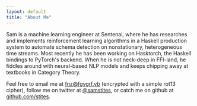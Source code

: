```yaml
---
layout: default
title: "About Me"
---
```


Sam is a machine learning engineer at Sentenai, where he has researches
and implements reinforcement learning algorithms in a Haskell production
system to automate schema detection on nonstationary, heterogeneous time
streams. Most recently he has been working on Hasktorch, the Haskell
bindings to PyTorch's backend. When he is not neck-deep in FFI-land, he
fiddles around with neural-based NLP models and keeps chipping away at
textbooks in Category Theory.

Feel free to email me at fnz@fgvgrf.vb (encrypted with a simple rot13
cipher), follow me on twitter at [@samstites][tw], or catch me on github
at [github.com/stites][gh].

[gh]: //www.github.com/stites
[tw]: //https://twitter.com/SamStites
[squid]: //www.turbosquid.com
[vfa]: //www.ventureforamerica.org
